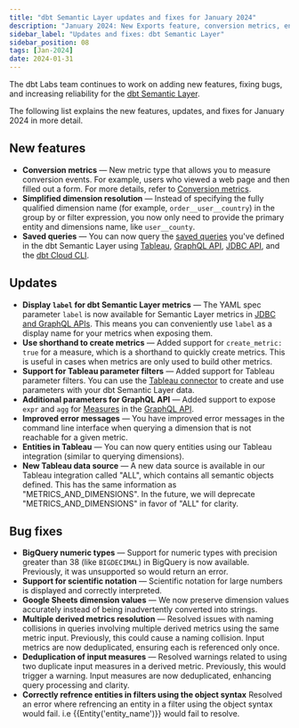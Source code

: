 ```yaml
---
title: "dbt Semantic Layer updates and fixes for January 2024"
description: "January 2024: New Exports feature, conversion metrics, enhanced metrics labels, support for shorthand to create metrics and Tableau parameter filters, and bug fixes."
sidebar_label: "Updates and fixes: dbt Semantic Layer"
sidebar_position: 08
tags: [Jan-2024]
date: 2024-01-31
---
```

The dbt Labs team continues to work on adding new features, fixing bugs, and increasing reliability for the [dbt Semantic Layer](/docs/use-dbt-semantic-layer/dbt-sl).

The following list explains the new features, updates, and fixes for January 2024 in more detail.

## New features

- **Conversion metrics** &mdash; New metric type that allows you to measure conversion events. For example, users who viewed a web page and then filled out a form. For more details, refer to [Conversion metrics](/docs/build/conversion).
- **Simplified dimension resolution** &mdash; Instead of specifying the fully qualified dimension name (for example, `order__user__country`) in the group by or filter expression, you now only need to provide the primary entity and dimensions name, like `user__county`.
- **Saved queries** &mdash; You can now query the [saved queries](/docs/build/saved-queries) you've defined in the dbt Semantic Layer using [Tableau](/docs/use-dbt-semantic-layer/tableau), [GraphQL API](/docs/dbt-cloud-apis/sl-graphql), [JDBC API](docs/dbt-cloud-apis/sl-jdbc), and the [dbt Cloud CLI](/docs/cloud/cloud-cli-installation).

## Updates

- **Display `label` for dbt Semantic Layer metrics** &mdash; The YAML spec parameter `label` is now available for Semantic Layer metrics in [JDBC and GraphQL APIs](/docs/dbt-cloud-apis/sl-api-overview). This means you can conveniently use `label` as a display name for your metrics when exposing them.
- **Use shorthand to create metrics** &mdash; Added support for `create_metric: true` for a measure, which is a shorthand to quickly create metrics. This is useful in cases when metrics are only used to build other metrics.
- **Support for Tableau parameter filters** &mdash; Added support for Tableau parameter filters. You can use the [Tableau connector](docs/use-dbt-semantic-layer/tableau) to create and use parameters with your dbt Semantic Layer data.
- **Additional parameters for GraphQL API** &mdash;  Added support to expose `expr` and `agg` for [Measures](/docs/build/measures) in the [GraphQL API](/docs/dbt-cloud-apis/sl-graphql).
- **Improved error messages** &mdash; You have improved error messages in the command line interface when querying a dimension that is not reachable for a given metric.
- **Entities in Tableau** &mdash; You can now query entities using our Tableau integration (similar to querying dimensions). 
- **New Tableau data source** &mdash; A new data source is available in our Tableau integration called "ALL", which contains all semantic objects defined. This has the same information as "METRICS_AND_DIMENSIONS". In the future, we will deprecate "METRICS_AND_DIMENSIONS" in favor of "ALL" for clarity. 

## Bug fixes

- **BigQuery numeric types** &mdash; Support for numeric types with precision greater than 38 (like `BIGDECIMAL`) in BigQuery is now available. Previously, it was unsupported so would return an error.
- **Support for scientific notation** &mdash; Scientific notation for large numbers is displayed and correctly interpreted. 
- **Google Sheets dimension values** &mdash; We now preserve dimension values accurately instead of being inadvertently converted into strings. 
- **Multiple derived metrics resolution** &mdash; Resolved issues with naming collisions in queries involving multiple derived metrics using the same metric input. Previously, this could cause a naming collision. Input metrics are now deduplicated, ensuring each is referenced only once.
- **Deduplication of input measures** &mdash; Resolved warnings related to using two duplicate input measures in a derived metric. Previously, this would trigger a warning. Input measures are now deduplicated, enhancing query processing and clarity.
- **Correctly refrence entities in filters using the object syntax** Resolved an error where refrencing an entity in a filter using the object syntax would fail. i.e {{Entity('entity_name')}} would fail to resolve.
